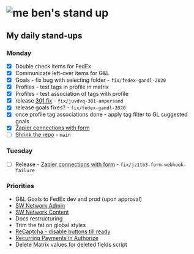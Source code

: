 # ![me](https://avatars2.githubusercontent.com/u/5232044?s=50&v=4) ben's stand up

## My daily stand-ups

### Monday
    
- [X] Double check items for FedEx
- [X] Communicate left-over items for G&L
- [X] Goals - fix bug with selecting folder - `fix/fedex-gandl-2020`
- [X] Profiles - test tags in profile in matrix
- [X] Profiles - test association of tags with profile
- [X] release [301 fix](https://app.clickup.com/t/juvdvq) - `fix/juvdvq-301-ampersand`
- [X] release goals fixes? - `fix/fedex-gandl-2020`
- [X] once profile tag associations done - apply tag filter to GL suggested goals
- [X] [Zapier connections with form](https://app.clickup.com/t/jz1tb3)
- [ ] [Shrink the repo](https://app.clickup.com/t/jh0dwt) - `main`

### Tuesday

- [ ] Release - [Zapier connections with form](https://app.clickup.com/t/jz1tb3) - `fix/jz1tb3-form-webhook-failure`

### Priorities 
    
- G&L Goals to FedEx dev and prod (upon approval)
- [SW Network Admin](https://app.clickup.com/8537154/v/l/li/54890360?pr=12760709)
- [SW Network Content](https://app.clickup.com/8537154/v/l/li/54892353?pr=12760709)
- Docs restructuring
- Trim the fat on global styles
- [ReCaptcha - disable buttons till ready](https://projects.madebyspeak.com/#/tasks/17598281)
- [Recurring Payments in Authorize](https://projects.madebyspeak.com/#/tasks/16411534)
- Delete Matrix values for deleted fields script
